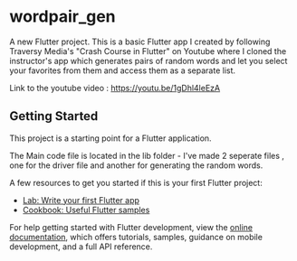 # wordpair_gen

A new Flutter project.
This is a basic Flutter app I created by following Traversy Media's "Crash Course in Flutter" on Youtube where I cloned the instructor's app which generates pairs of random words and let you select your favorites from them and access them as a separate list.

Link to the youtube video : https://youtu.be/1gDhl4leEzA
## Getting Started

This project is a starting point for a Flutter application.

The Main code file is located in the lib folder - I've made 2 seperate files , one for the driver file and another for generating the random words.

A few resources to get you started if this is your first Flutter project:

- [Lab: Write your first Flutter app](https://docs.flutter.dev/get-started/codelab)
- [Cookbook: Useful Flutter samples](https://docs.flutter.dev/cookbook)

For help getting started with Flutter development, view the
[online documentation](https://docs.flutter.dev/), which offers tutorials,
samples, guidance on mobile development, and a full API reference.

